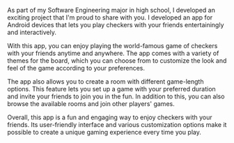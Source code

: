 As part of my Software Engineering major in high school, I developed an exciting project that I'm proud to share with you. 
I developed an app for Android devices that lets you play checkers with your friends entertainingly and interactively. 

With this app, you can enjoy playing the world-famous game of checkers with your friends anytime and anywhere. 
The app comes with a variety of themes for the board, which you can choose from to customize the look and feel of the game according to your preferences.

The app also allows you to create a room with different game-length options. 
This feature lets you set up a game with your preferred duration and invite your friends to join you in the fun.
In addition to this, you can also browse the available rooms and join other players' games.

Overall, this app is a fun and engaging way to enjoy checkers with your friends. 
Its user-friendly interface and various customization options make it possible to create a unique gaming experience every time you play.
